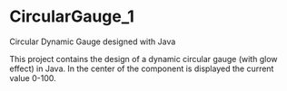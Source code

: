 # CircularGauge_1
Circular Dynamic Gauge designed with Java

This project contains the design of a dynamic circular gauge (with glow effect) in Java.
In the center of the component is displayed the current value 0-100.
